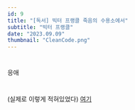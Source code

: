 ```yaml
---
id: 9
title: "[독서] 빅터 프랭클 죽음의 수용소에서"
subtitle: "빅터 프랭클"
date: "2023.09.09"
thumbnail: "CleanCode.png"
---
```

#
응애
#
(실제로 이렇게 적혀있었다)
[여기](https://velog.io/@veluga/%EB%B9%85%ED%84%B0-%ED%94%84%EB%9E%AD%ED%81%B4%EC%9D%98-%EC%A3%BD%EC%9D%8C%EC%9D%98-%EC%88%98%EC%9A%A9%EC%86%8C%EC%97%90%EC%84%9C-%EB%8F%85%ED%9B%84%EA%B0%90)